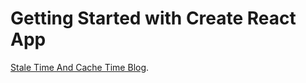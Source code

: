 # Getting Started with Create React App

[Stale Time And Cache Time Blog](https://medium.com/doctolib/react-query-cachetime-vs-staletime-ec74defc483e).

